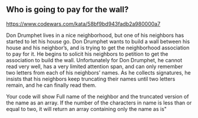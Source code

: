 ## Who is going to pay for the wall?

https://www.codewars.com/kata/58bf9bd943fadb2a980000a7

Don Drumphet lives in a nice neighborhood, but one of his neighbors has started to let his house go. Don Drumphet wants to build a wall between his house and his neighbor’s, and is trying to get the neighborhood association to pay for it. He begins to solicit his neighbors to petition to get the association to build the wall. Unfortunately for Don Drumphet, he cannot read very well, has a very limited attention span, and can only remember two letters from each of his neighbors’ names. As he collects signatures, he insists that his neighbors keep truncating their names until two letters remain, and he can finally read them.

Your code will show Full name of the neighbor and the truncated version of the name as an array. If the number of the characters in name is less than or equal to two, it will return an array containing only the name as is"
